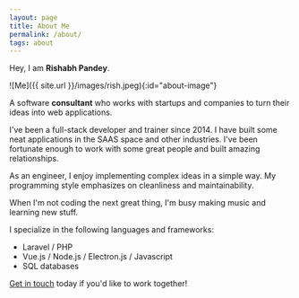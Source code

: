 ```yaml
---
layout: page
title: About Me
permalink: /about/
tags: about
---
```


Hey, I am **Rishabh Pandey**.

![Me]({{ site.url }}/images/rish.jpeg){:id="about-image"}


A software **consultant** who works with startups and companies to turn their ideas into web applications.

I've been a full-stack developer and trainer since 2014. I have built some neat applications in the SAAS space and other industries. I've been fortunate enough to work with some great people and built amazing relationships.

As an engineer, I enjoy implementing complex ideas in a simple way. My programming style emphasizes on cleanliness and maintainability.

When I'm not coding the next great thing, I'm busy making music and learning new stuff.

I specialize in the following languages and frameworks:
 * Laravel  /  PHP
 * Vue.js  /  Node.js  /  Electron.js  /  Javascript
 * SQL databases

[Get in touch](mailto:email@example.com) today if you'd like to work together!

